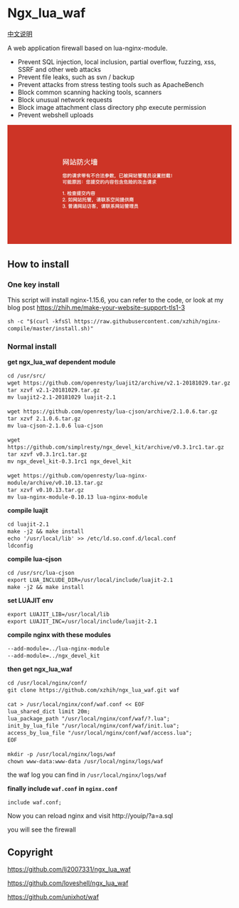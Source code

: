 # Ngx_lua_waf

[中文说明](https://zhih.me/ngx-lua-waf/)

A web application firewall based on lua-nginx-module.

- Prevent SQL injection, local inclusion, partial overflow, fuzzing, xss, SSRF and other web attacks
- Prevent file leaks, such as svn / backup
- Prevent attacks from stress testing tools such as ApacheBench
- Block common scanning hacking tools, scanners
- Block unusual network requests
- Block image attachment class directory php execute permission
- Prevent webshell uploads

![screenshot](waf.jpg)

## How to install

### One key install

This script will install nginx-1.15.6, you can refer to the code, or look at my blog post https://zhih.me/make-your-website-support-tls1-3

```shell
sh -c "$(curl -kfsSl https://raw.githubusercontent.com/xzhih/nginx-compile/master/install.sh)"
```

### Normal install

**get ngx_lua_waf dependent module**

```shell
cd /usr/src/
wget https://github.com/openresty/luajit2/archive/v2.1-20181029.tar.gz
tar xzvf v2.1-20181029.tar.gz
mv luajit2-2.1-20181029 luajit-2.1

wget https://github.com/openresty/lua-cjson/archive/2.1.0.6.tar.gz
tar xzvf 2.1.0.6.tar.gz
mv lua-cjson-2.1.0.6 lua-cjson

wget https://github.com/simplresty/ngx_devel_kit/archive/v0.3.1rc1.tar.gz
tar xzvf v0.3.1rc1.tar.gz
mv ngx_devel_kit-0.3.1rc1 ngx_devel_kit

wget https://github.com/openresty/lua-nginx-module/archive/v0.10.13.tar.gz
tar xzvf v0.10.13.tar.gz  
mv lua-nginx-module-0.10.13 lua-nginx-module
```

**compile luajit**

```shell
cd luajit-2.1
make -j2 && make install
echo '/usr/local/lib' >> /etc/ld.so.conf.d/local.conf
ldconfig
```

**compile lua-cjson**

```shell
cd /usr/src/lua-cjson
export LUA_INCLUDE_DIR=/usr/local/include/luajit-2.1 
make -j2 && make install
```

**set LUAJIT env**

```shell
export LUAJIT_LIB=/usr/local/lib
export LUAJIT_INC=/usr/local/include/luajit-2.1
```

**compile nginx with these modules**

```shell
--add-module=../lua-nginx-module
--add-module=../ngx_devel_kit
```

**then get ngx_lua_waf**

```shell
cd /usr/local/nginx/conf/
git clone https://github.com/xzhih/ngx_lua_waf.git waf 

cat > /usr/local/nginx/conf/waf.conf << EOF
lua_shared_dict limit 20m;
lua_package_path "/usr/local/nginx/conf/waf/?.lua";
init_by_lua_file "/usr/local/nginx/conf/waf/init.lua";
access_by_lua_file "/usr/local/nginx/conf/waf/access.lua";
EOF

mkdir -p /usr/local/nginx/logs/waf 
chown www-data:www-data /usr/local/nginx/logs/waf 
```

the waf log you can find in `/usr/local/nginx/logs/waf`

**finally include `waf.conf` in `nginx.conf`**

```shell
include waf.conf;
```

Now you can reload nginx and visit http://youip/?a=a.sql 

you will see the firewall

## Copyright

https://github.com/lj2007331/ngx_lua_waf

https://github.com/loveshell/ngx_lua_waf

https://github.com/unixhot/waf

